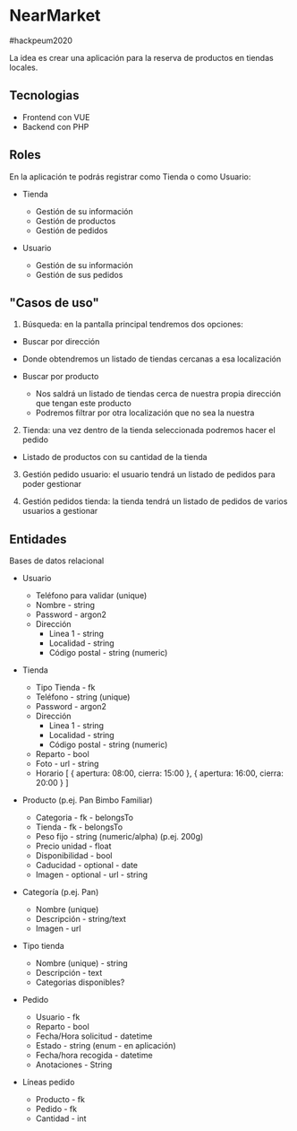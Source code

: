 # NearMarket
#hackpeum2020

La idea es crear una aplicación para la reserva de productos en tiendas locales.

## Tecnologias

- Frontend con VUE
- Backend con PHP

## Roles

En la aplicación te podrás registrar como Tienda o como Usuario:

- Tienda
  - Gestión de su información
  - Gestión de productos
  - Gestión de pedidos

- Usuario
  - Gestión de su información
  - Gestión de sus pedidos

## "Casos de uso"

1. Búsqueda: en la pantalla principal tendremos dos opciones:

 - Buscar por dirección
  - Donde obtendremos un listado de tiendas cercanas a esa localización

- Buscar por producto
  - Nos saldrá un listado de tiendas cerca de nuestra propia dirección que tengan este producto
  - Podremos filtrar por otra localización que no sea la nuestra
  
2. Tienda: una vez dentro de la tienda seleccionada podremos hacer el pedido

- Listado de productos con su cantidad de la tienda

3. Gestión pedido usuario: el usuario tendrá un listado de pedidos para poder gestionar

4. Gestión pedidos tienda: la tienda tendrá un listado de pedidos de varios usuarios a gestionar

## Entidades

Bases de datos relacional

- Usuario
  - Teléfono para validar (unique)
  - Nombre - string
  - Password - argon2
  - Dirección
    - Linea 1 - string
    - Localidad - string
    - Código postal - string (numeric)

- Tienda
  - Tipo Tienda - fk
  - Teléfono - string (unique)
  - Password - argon2
  - Dirección
    - Linea 1 - string
    - Localidad - string
    - Código postal - string (numeric)
  - Reparto - bool
  - Foto - url - string  
  - Horario
    [
        { apertura: 08:00, cierra: 15:00 },
        { apertura: 16:00, cierra: 20:00 }
    ]

- Producto (p.ej. Pan Bimbo Familiar)
  - Categoria - fk - belongsTo
  - Tienda - fk - belongsTo
  - Peso fijo - string (numeric/alpha) (p.ej. 200g)
  - Precio unidad - float
  - Disponibilidad - bool
  - Caducidad - optional - date  
  - Imagen - optional - url - string

- Categoría (p.ej. Pan)
  - Nombre (unique)
  - Descripción - string/text
  - Imagen - url

- Tipo tienda
  - Nombre (unique) - string
  - Descripción - text
  - Categorias disponibles?

- Pedido
  - Usuario - fk
  - Reparto - bool
  - Fecha/Hora solicitud - datetime
  - Estado - string (enum - en aplicación)
  - Fecha/hora recogida - datetime
  - Anotaciones - String

- Líneas pedido
  - Producto - fk
  - Pedido - fk  
  - Cantidad - int